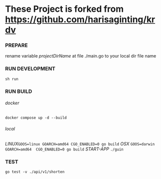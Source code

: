 # These Project is forked from https://github.com/harisaginting/krdv

### PREPARE ###
rename variable *projectDirName* at file ./main.go to your local dir file name

### RUN DEVELOPMENT ###
```sh run``` 

### RUN BUILD ####

###### docker ######
```docker compose up -d --build```

###### local ######
*LINUX*```GOOS=linux GOARCH=amd64 CGO_ENABLED=0 go build```
*OSX*  ```GOOS=darwin GOARCH=amd64  CGO_ENABLED=0 go build```
*START-APP* ```./guin```

### TEST ###
```go test -v ./api/v1/shorten``` 